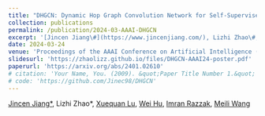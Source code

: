 ```yaml
---
title: "DHGCN: Dynamic Hop Graph Convolution Network for Self-Supervised Point Cloud Learning"
collection: publications
permalink: /publication/2024-03-AAAI-DHGCN
excerpt: '[Jincen Jiang\#](https://www.jincenjiang.com/), Lizhi Zhao\#, [Xuequan Lu](https://www.xuequanlu.com/), [Wei Hu](https://www.wict.pku.edu.cn/huwei/), [Imran Razzak](https://imranrazzak.github.io/), [Meili Wang](https://scholar.google.com/citations?user=yNb6-d4AAAAJ)'
date: 2024-03-24
venue: 'Proceedings of the AAAI Conference on Artificial Intelligence (CCF-A)'
slidesurl: 'https://zhaolizz.github.io/files/DHGCN-AAAI24-poster.pdf'
paperurl: 'https://arxiv.org/abs/2401.02610'
# citation: 'Your Name, You. (2009). &quot;Paper Title Number 1.&quot; <i>Journal 1</i>. 1(1).'
# code: 'https://github.com/Jinec98/DHGCN'
---
```

[Jincen Jiang*](https://www.jincenjiang.com/), Lizhi Zhao*, [Xuequan Lu](https://www.xuequanlu.com/), [Wei Hu](https://www.wict.pku.edu.cn/huwei/), [Imran Razzak](https://imranrazzak.github.io/), [Meili Wang](https://scholar.google.com/citations?user=yNb6-d4AAAAJ)

